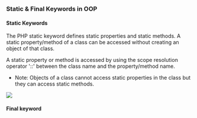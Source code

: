 ### Static & Final Keywords in OOP

#### Static Keywords
The PHP static keyword defines static properties and static methods.
A static property/method of a class can be accessed without creating an object of that class.

A static property or method is accessed by using the scope resolution operator '::' between the class name and the property/method name.

- Note: Objects of a class cannot access static properties in the class but they can access static methods.

![](https://i.ytimg.com/vi/5zw1VjQIbNQ/maxresdefault.jpg)

#### Final keyword